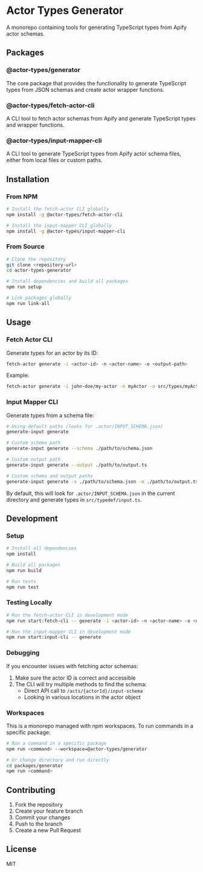 # Actor Types Generator

A monorepo containing tools for generating TypeScript types from Apify actor schemas.

## Packages

### @actor-types/generator

The core package that provides the functionality to generate TypeScript types from JSON schemas and create actor wrapper functions.

### @actor-types/fetch-actor-cli

A CLI tool to fetch actor schemas from Apify and generate TypeScript types and wrapper functions.

### @actor-types/input-mapper-cli

A CLI tool to generate TypeScript types from Apify actor schema files, either from local files or custom paths.

## Installation

### From NPM

```bash
# Install the fetch-actor CLI globally
npm install -g @actor-types/fetch-actor-cli

# Install the input-mapper CLI globally
npm install -g @actor-types/input-mapper-cli
```

### From Source

```bash
# Clone the repository
git clone <repository-url>
cd actor-types-generator

# Install dependencies and build all packages
npm run setup

# Link packages globally
npm run link-all
```

## Usage

### Fetch Actor CLI

Generate types for an actor by its ID:

```bash
fetch-actor generate -i <actor-id> -n <actor-name> -o <output-path>
```

Example:
```bash
fetch-actor generate -i john-doe/my-actor -n myActor -o src/types/myActor.ts
```

### Input Mapper CLI

Generate types from a schema file:

```bash
# Using default paths (looks for .actor/INPUT_SCHEMA.json)
generate-input generate

# Custom schema path
generate-input generate --schema ./path/to/schema.json

# Custom output path
generate-input generate --output ./path/to/output.ts

# Custom schema and output paths
generate-input generate -s ./path/to/schema.json -o ./path/to/output.ts
```

By default, this will look for `.actor/INPUT_SCHEMA.json` in the current directory and generate types in `src/typedef/input.ts`.

## Development

### Setup

```bash
# Install all dependencies
npm install

# Build all packages
npm run build

# Run tests
npm run test
```

### Testing Locally

```bash
# Run the fetch-actor CLI in development mode
npm run start:fetch-cli -- generate -i <actor-id> -n <actor-name> -o <output-path>

# Run the input-mapper CLI in development mode
npm run start:input-cli -- generate
```

### Debugging

If you encounter issues with fetching actor schemas:

1. Make sure the actor ID is correct and accessible
2. The CLI will try multiple methods to find the schema:
   - Direct API call to `/acts/{actorId}/input-schema`
   - Looking in various locations in the actor object

### Workspaces

This is a monorepo managed with npm workspaces. To run commands in a specific package:

```bash
# Run a command in a specific package
npm run <command> --workspace=@actor-types/generator

# Or change directory and run directly
cd packages/generator
npm run <command>
```

## Contributing

1. Fork the repository
2. Create your feature branch
3. Commit your changes
4. Push to the branch
5. Create a new Pull Request

## License

MIT
